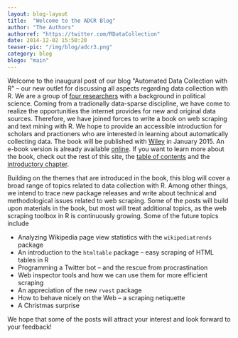 ```yaml
---
layout: blog-layout
title:  "Welcome to the ADCR Blog"
author: "The Authors"
authorref: "https://twitter.com/RDataCollection"
date: 2014-12-02 15:50:20
teaser-pic: "/img/blog/adcr3.png"
category: blog
blogo: "main"
---
```


Welcome to the inaugural post of our blog "Automated Data Collection with R" &ndash; our new outlet for discussing all aspects regarding data collection with R. We are a group of [four researchers](http://www.r-datacollection.com/authors.html) with a background in political science. Coming from a tradionally data-sparse discipline, we have come to realize the opportunities the internet provides for new and original data sources. Therefore, we have joined forces to write a book on web scraping and text mining with R. We hope to provide an accessible introduction for scholars and practioners who are interested in learning about automatically collecting data. The book will be published with [Wiley](http://eu.wiley.com/WileyCDA/WileyTitle/productCd-111883481X.html) in January 2015. An e-book version is already available [online](http://eu.wiley.com/WileyCDA/WileyTitle/productCd-111883481X.html). If you want to learn more about the book, check out the rest of this site, the [table of contents](http://media.wiley.com/product_data/excerpt/1X/11188348/111883481X-17.pdf) and the [introductory chapter](http://media.wiley.com/product_data/excerpt/1X/11188348/111883481X-16.pdf).

Building on the themes that are introduced in the book, this blog will cover a broad range of topics related to data collection with R. Among other things, we intend to trace new package releases and write about technical and methodological issues related to web scraping. Some of the posts will build upon materials in the book, but most will treat additional topics, as the web scraping toolbox in R is continuously growing. Some of the future topics include

* Analyzing Wikipedia page view statistics with the `wikipediatrends` package
* An introduction to the `htmltable` package &ndash; easy scraping of HTML tables in R
* Programming a Twitter bot &ndash; and the rescue from procrastination
* Web inspector tools and how we can use them for more efficient scraping
* An appreciation of the new `rvest` package
* How to behave nicely on the Web &ndash; a scraping netiquette
* A Christmas surprise


We hope that some of the posts will attract your interest and look forward to your feedback!